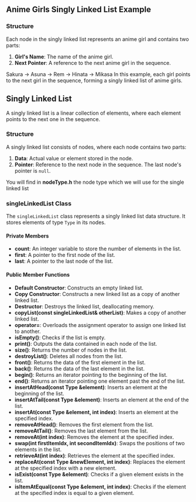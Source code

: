 ## Anime Girls Singly Linked List Example

### Structure
Each node in the singly linked list represents an anime girl and contains two parts:

1. **Girl's Name**: The name of the anime girl.
2. **Next Pointer**: A reference to the next anime girl in the sequence.


Sakura -> Asuna -> Rem -> Hinata -> Mikasa
In this example, each girl points to the next girl in the sequence, forming a singly linked list of anime girls.


## Singly Linked List

A singly linked list is a linear collection of elements, where each element points to the next one in the sequence.

### Structure

A singly linked list consists of nodes, where each node contains two parts:

1. **Data**: Actual value or element stored in the node.
2. **Pointer**: Reference to the next node in the sequence. The last node's pointer is `null`.

You will find in **nodeType.h** the node type which we will use for the single linked list

### singleLinkedList Class

The `singleLinkedList` class represents a singly linked list data structure. It stores elements of type `Type` in its nodes.

#### Private Members

- **count**: An integer variable to store the number of elements in the list.
- **first**: A pointer to the first node of the list.
- **last**: A pointer to the last node of the list.

#### Public Member Functions

- **Default Constructor**: Constructs an empty linked list.
- **Copy Constructor**: Constructs a new linked list as a copy of another linked list.
- **Destructor**: Destroys the linked list, deallocating memory.
- **copyList(const singleLinkedList<Type>& otherList)**: Makes a copy of another linked list.
- **operator=**: Overloads the assignment operator to assign one linked list to another.
- **isEmpty()**: Checks if the list is empty.
- **print()**: Outputs the data contained in each node of the list.
- **size()**: Returns the number of nodes in the list.
- **destroyList()**: Deletes all nodes from the list.
- **front()**: Returns the data of the first element in the list.
- **back()**: Returns the data of the last element in the list.
- **begin()**: Returns an iterator pointing to the beginning of the list.
- **end()**: Returns an iterator pointing one element past the end of the list.
- **insertAtHead(const Type &element)**: Inserts an element at the beginning of the list.
- **insertAtTail(const Type &element)**: Inserts an element at the end of the list.
- **insertAt(const Type &element, int index)**: Inserts an element at the specified index.
- **removeAtHead()**: Removes the first element from the list.
- **removeAtTail()**: Removes the last element from the list.
- **removeAt(int index)**: Removes the element at the specified index.
- **swap(int firstItemIdx, int secondItemIdx)**: Swaps the positions of two elements in the list.
- **retrieveAt(int index)**: Retrieves the element at the specified index.
- **replaceAt(const Type &newElement, int index)**: Replaces the element at the specified index with a new element.
- **isExist(const Type &element)**: Checks if a given element exists in the list.
- **isItemAtEqual(const Type &element, int index)**: Checks if the element at the specified index is equal to a given element.
